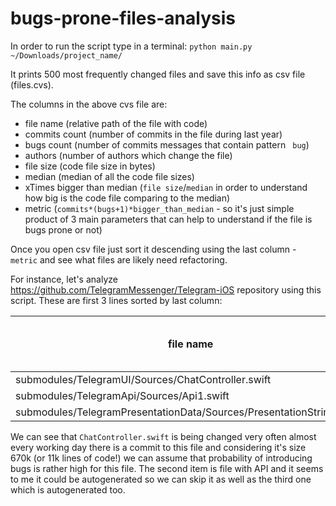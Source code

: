 # bugs-prone-files-analysis

In order to run the script type in a terminal:
`python main.py ~/Downloads/project_name/`

It prints 500 most frequently changed files and save this info as csv file (files.cvs).

The columns in the above cvs file are:
* file name (relative path of the file with code) 
* commits count (number of commits in the file during last year)
* bugs count (number of commits messages that contain pattern ` bug`)
* authors (number of authors which change the file)
* file size (code file size in bytes)
* median (median of all the code file sizes)
* xTimes bigger than median (`file size`/`median` in order to understand how big is the code file comparing to the median)
* metric (`commits*(bugs+1)*bigger_than_median` - so it's just simple product of 3 main parameters that can help to understand if the file is bugs prone or not)

Once you open csv file just sort it descending using the last column - `metric` and see what files are likely need refactoring.

For instance, let's analyze https://github.com/TelegramMessenger/Telegram-iOS repository using this script. These are first 3 lines sorted by last column: 

| file name        | commits count           | bugs count  | authors | file size | median | xTimes bigger than median | metric = commits*(bugs + 1)*bigger_than_median |
| ------------- |----- | ----- | ----- | ----- | ----- | ----- | ----- |
| submodules/TelegramUI/Sources/ChatController.swift | 211 | 1 | 2 | 670211 | 11810 | 56.7 | 23948.2 |
| submodules/TelegramApi/Sources/Api1.swift | 83 | 1 | 2 | 1097420 | 11810 | 92.9 | 15425.2 |
| submodules/TelegramPresentationData/Sources/PresentationStrings.swift | 163 | 1 | 2 | 421412 | 11810 | 35.68 | 11632.5 |

We can see that `ChatController.swift` is being changed very often almost every working day there is a commit to this file and considering it's size 670k (or 11k lines of code!) we can assume that probability of introducing bugs is rather high for this file. The second item is file with API and it seems to me it could be autogenerated so we can skip it as well as the third one which is autogenerated too.
